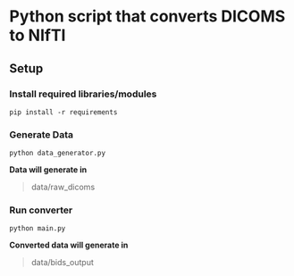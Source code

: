 # Python script that converts DICOMS to NIfTI

## Setup

### Install required libraries/modules

`pip install -r requirements`

### Generate Data

`python data_generator.py`

**Data will generate in**
> data/raw_dicoms

### Run converter

`python main.py`

**Converted data will generate in**
> data/bids_output